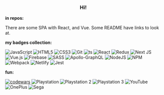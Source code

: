 <h3 align="center">Hi!</h3>

**in repos:**
 
There are some SPA with React, and Vue. Some README have links to look at.

**my badges collection:**

![JavaScript](https://img.shields.io/badge/javascript-%23323330.svg?style=for-the-badge&logo=javascript&logoColor=%23F7DF1E)   ![HTML5](https://img.shields.io/badge/html5-%23E34F26.svg?style=for-the-badge&logo=html5&logoColor=white)  ![CSS3](https://img.shields.io/badge/css3-%231572B6.svg?style=for-the-badge&logo=css3&logoColor=white) ![Git](https://img.shields.io/badge/git-%23F05033.svg?style=for-the-badge&logo=git&logoColor=white) ![ts](https://badgen.net/badge/-/TypeScript/blue?icon=typescript&label) ![React](https://img.shields.io/badge/react-%2320232a.svg?style=for-the-badge&logo=react&logoColor=%2361DAFB) ![Redux](https://img.shields.io/badge/redux-%23593d88.svg?style=for-the-badge&logo=redux&logoColor=white)  ![Next JS](https://img.shields.io/badge/Next-black?style=for-the-badge&logo=next.js&logoColor=white) ![Vue.js](https://img.shields.io/badge/vuejs-%2335495e.svg?style=for-the-badge&logo=vuedotjs&logoColor=%234FC08D) ![Firebase](https://img.shields.io/badge/firebase-%23039BE5.svg?style=for-the-badge&logo=firebase) ![SASS](https://img.shields.io/badge/SASS-hotpink.svg?style=for-the-badge&logo=SASS&logoColor=white) ![Apollo-GraphQL](https://img.shields.io/badge/-ApolloGraphQL-311C87?style=for-the-badge&logo=apollo-graphql) ![NodeJS](https://img.shields.io/badge/node.js-6DA55F?style=for-the-badge&logo=node.js&logoColor=white) ![NPM](https://img.shields.io/badge/NPM-%23CB3837.svg?style=for-the-badge&logo=npm&logoColor=white) ![Webpack](https://img.shields.io/badge/webpack-%238DD6F9.svg?style=for-the-badge&logo=webpack&logoColor=black) ![Netlify](https://img.shields.io/badge/netlify-%23000000.svg?style=for-the-badge&logo=netlify&logoColor=#00C7B7) ![Jest](https://img.shields.io/badge/-jest-%23C21325?style=for-the-badge&logo=jest&logoColor=white)


**fun:**

[![codewars](https://www.codewars.com/users/eugene-gold/badges/large)](https://www.codewars.com/users/eugene-gold/) 	![Playstation](https://img.shields.io/badge/Playstation-003791?style=for-the-badge&logo=playstation&logoColor=white) ![Playstation 2](https://img.shields.io/badge/Playstation%202-003791?style=for-the-badge&logo=playstation-2&logoColor=white) ![Playstation 3](https://img.shields.io/badge/Playstation%203-003791?style=for-the-badge&logo=playstation-3&logoColor=white) ![YouTube](https://img.shields.io/badge/YouTube-%23FF0000.svg?style=for-the-badge&logo=YouTube&logoColor=white) ![OnePlus](https://img.shields.io/badge/OnePlus-%23F5010C.svg?style=for-the-badge&logo=oneplus&logoColor=white) ![Sega](https://a11ybadges.com/badge?logo=sega)


